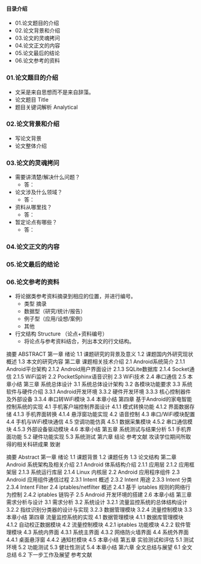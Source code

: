 #### 目录介绍
- 01.论文题目的介绍
- 02.论文背景和介绍
- 03.论文的灵魂拷问
- 04.论文正文的内容
- 05.论文最后的结论
- 06.论文参考的资料



### 01.论文题目的介绍
- 文采是来自思想而不是来自辞藻。
- 论文题目  Title
- 题目关键词解析  Analytical


### 02.论文背景和介绍
- 写论文背景
- 论文整体介绍


### 03.论文的灵魂拷问
- 需要讲清楚/解决什么问题？
    - 答：
- 论文涉及什么领域？
    - 答：
- 资料从哪里找？
    - 答：
- 暂定论点有哪些？
    - 答：
    


### 04.论文正文的内容
 


### 05.论文最后的结论



### 06.论文参考的资料
- 将论据类参考资料摘录到相应的位置，并进行编号。
    - 类型 摘录
    - 数据型（研究/统计/报告） 
    - 例子型（应用/设想/案例） 
    - 其他 
- 行文结构  Structure （论点+资料编号）
    - 将论点与参考资料结合，列出本文的行文结构。



摘要
ABSTRACT
第一章 绪论
    1.1 课题研究的背景及意义
    1.2 课题国内外研究现状概述
    1.3 本文的研究内容
第二章 课题相关技术介绍
    2.1 Android系统简介
        2.1.1 Android平台架构
        2.1.2 Android用户界面设计
        2.1.3 SQLite数据库
        2.1.4 Socket通信
        2.1.5 WiFi监听
    2.2 PocketSphinx语音识别
    2.3 WiFi技术
    2.4 串口通信
    2.5 本章小结
第三章 系统总体设计
    3.1 系统总体设计架构
    3.2 各模块功能要求
    3.3 系统软件与硬件介绍
        3.3.1 Android开发环境
        3.3.2 硬件开发环境
        3.3.3 核心控制器件及外部设备
        3.3.4 串口转WiFi模块
    3.4 本章小结
第四章 基于Android的家电智能控制系统的实现
    4.1 手机客户端控制界面设计
        4.1.1 模式转换功能
        4.1.2 界面数据存储
        4.1.3 手机界面转换
        4.1.4 悬浮窗功能实现
    4.2 语音控制
    4.3 串口/WiFi模块配置
    4.4 手机与WiFi模块通信
    4.5 空调功能仿真
        4.5.1 数据采集模块
        4.5.2 串口通信模块
        4.5.3 外部设备驱动模块
    4.6 本章小结
第五章 系统测试与结果分析
    5.1 手机界面功能
    5.2 硬件功能实现
    5.3 系统测试
第六章 结论
参考文献
攻读学位期间所取得的相关科研成果
致谢




摘要
Abstract
第一章 绪论
    1.1 课题背景
    1.2 课题任务
    1.3 论文结构
第二章 Android 系统架构及相关介绍
    2.1 Android 体系结构介绍
        2.1.1 应用层
        2.1.2 应用框架层
        2.1.3 系统运行库层
        2.1.4 Linux 内核层
    2.2 Android 应用程序组件
    2.3 Android 应用组件通信过程
        2.3.1 Intent 概述
        2.3.2 Intent 用途
        2.3.3 Intent 分类
        2.3.4 Intent Filter
    2.4 iptables/netfilter 概述
        2.4.1 基于 iptables 规则的网络行为控制
        2.4.2 iptables 链钩子
    2.5 Android 开发环境的搭建
    2.6 本章小结
第三章 需求分析与设计
    3.1 需求分析
    3.2 系统设计
        3.2.1 流量监控系统的总体结构设计
        3.2.2 指纹识别分类器的设计与实现
        3.2.3 数据管理模块
        3.2.4 流量控制模块
    3.3 本章小结
第四章 流量监控系统的实现
    4.1 数据管理模块
        4.1.1 数据库管理模块
        4.1.2 自动校正数据模块
    4.2 流量控制模块
        4.2.1 iptables 功能模块
        4.2.2 软件管理模块
    4.3 系统内界面
        4.3.1 系统主界面
        4.3.2 网络防火墙界面
    4.4 系统外界面
        4.4.1 桌面悬浮窗
        4.4.2 通知栏模块
    4.5 本章小结
第五章 实验测试和评估
    5.1 测试环境
    5.2 功能测试
    5.3 健壮性测试
    5.4 本章小结
第六章 全文总结与展望
    6.1 全文总结
    6.2 下一步工作及展望
参考文献


 


